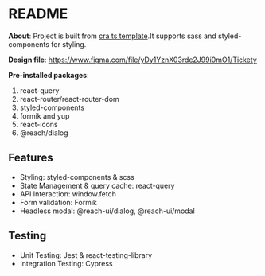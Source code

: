 # README

**About**: Project is built from [cra ts template](https://create-react-app.dev/docs/adding-typescript/#getting-started-with-typescript-and-react/).It supports sass and styled-components for styling.

**Design file**: https://www.figma.com/file/yDy1YznX03rde2J99i0mO1/Tickety

**Pre-installed packages**:

1. react-query
2. react-router/react-router-dom
3. styled-components
4. formik and yup
5. react-icons
6. @reach/dialog

## Features

- Styling: styled-components & scss
- State Management & query cache: react-query
- API Interaction: window.fetch
- Form validation: Formik
- Headless modal: @reach-ui/dialog, @reach-ui/modal

## Testing

- Unit Testing: Jest \& react-testing-library
- Integration Testing: Cypress
